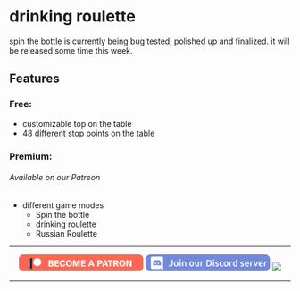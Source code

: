# drinking roulette
spin the bottle is currently being bug tested, polished up and finalized. it will be released some time this week.

## Features
### Free:
- customizable top on the table
- 48 different stop points on the table

### Premium:
###### Available on our Patreon
- different game modes
  - Spin the bottle
  - drinking roulette
  - Russian Roulette

---------------------

<p align="center">
  <a href="https://www.patreon.com/TakatoandBeast" target="_blank">
    <img src="/.github/Icon/Patreon Button.png" height="30"></a>
  <a href="http://discord.gg/dpuxmxr" target="_blank">
    <img src="/.github/Icon/Discord Button.png" height="30"></a>
  <a href="https://ko-fi.com/takatoandbeast" target="_blank">
    <img src="https://www.ko-fi.com/img/githubbutton_sm.svg" height="30"></a>
</p>

---------------------
